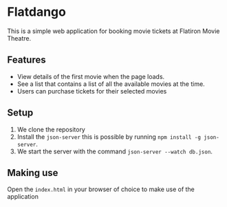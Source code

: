# Flatdango
This is a simple web application for booking movie tickets at Flatiron Movie Theatre.

## Features
- View details of the first movie when the page loads.
- See a list that contains a list of all the available movies at the time.
- Users can purchase tickets for their selected movies

## Setup
1. We clone the repository
2. Install the `json-server` this is possible by running `npm install -g json-server`.
3. We start the server with the command `json-server --watch db.json`.

## Making use
Open the `index.html` in your browser of choice to make use of the application